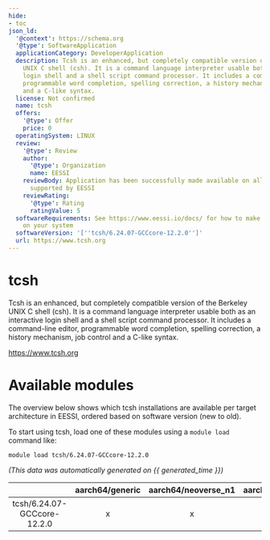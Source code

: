 ```yaml
---
hide:
- toc
json_ld:
  '@context': https://schema.org
  '@type': SoftwareApplication
  applicationCategory: DeveloperApplication
  description: Tcsh is an enhanced, but completely compatible version of the Berkeley
    UNIX C shell (csh). It is a command language interpreter usable both as an interactive
    login shell and a shell script command processor. It includes a command-line editor,
    programmable word completion, spelling correction, a history mechanism, job control
    and a C-like syntax.
  license: Not confirmed
  name: tcsh
  offers:
    '@type': Offer
    price: 0
  operatingSystem: LINUX
  review:
    '@type': Review
    author:
      '@type': Organization
      name: EESSI
    reviewBody: Application has been successfully made available on all architectures
      supported by EESSI
    reviewRating:
      '@type': Rating
      ratingValue: 5
  softwareRequirements: See https://www.eessi.io/docs/ for how to make EESSI available
    on your system
  softwareVersion: '[''tcsh/6.24.07-GCCcore-12.2.0'']'
  url: https://www.tcsh.org
---
```


tcsh
====


Tcsh is an enhanced, but completely compatible version of the Berkeley UNIX C shell (csh). It is a command language interpreter usable both as an interactive login shell and a shell script command processor. It includes a command-line editor, programmable word completion, spelling correction, a history mechanism, job control and a C-like syntax.

https://www.tcsh.org
# Available modules


The overview below shows which tcsh installations are available per target architecture in EESSI, ordered based on software version (new to old).

To start using tcsh, load one of these modules using a `module load` command like:

```shell
module load tcsh/6.24.07-GCCcore-12.2.0
```

*(This data was automatically generated on {{ generated_time }})*  

| |aarch64/generic|aarch64/neoverse_n1|aarch64/neoverse_v1|aarch64/nvidia/grace|x86_64/generic|x86_64/amd/zen2|x86_64/amd/zen3|x86_64/amd/zen4|x86_64/intel/haswell|x86_64/intel/sapphirerapids|x86_64/intel/skylake_avx512|
| :---: | :---: | :---: | :---: | :---: | :---: | :---: | :---: | :---: | :---: | :---: | :---: |
|tcsh/6.24.07-GCCcore-12.2.0|x|x|x|x|x|x|x|x|x|x|x|
